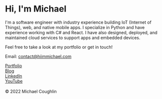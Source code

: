 # Hi, I'm Michael

I'm a software engineer with industry experience building IoT (Internet of Things), web, and native mobile apps. I specialize in Python and have experience working with C# and React. I have also designed, deployed, and maintained cloud services to support apps and embedded devices.

Feel free to take a look at my portfolio or get in touch!

Email: contact@hiimmichael.com

[Portfolio](http://hiimmichael.com) <br /> 
[Blog](http://blog.hiimmichael.com) <br /> 
[LinkedIn](https://www.linkedin.com/in/hiimmichael/) <br />
[YouTube](https://www.youtube.com/channel/UCZwc7R-YvTEKMJgr2ftkSyg) <br />
<br />
© 2022 Michael Coughlin
